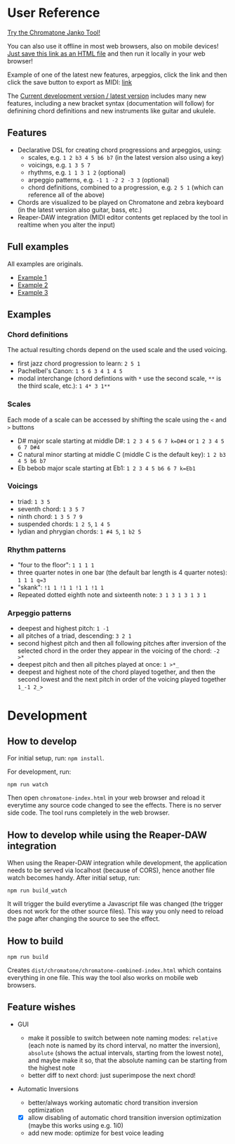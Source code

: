 User Reference
==============

[Try the Chromatone Janko Tool!](https://iostream.github.io/chromatone-helper/ "Chromatone Janko Tool by iostream")

You can also use it offline in most web browsers, also on mobile devices! [Just save this link as an HTML file](https://github.com/iostream/chromatone-helper/raw/master/dist/chromatone/chromatone-combined-index.html "Download the Chromatone Janko Tool") and then run it locally in your web browser!

Example of one of the latest new features, arpeggios, click the link and then click the save button to export as MIDI: [link](https://iostream.github.io/chromatone-helper/#chords=1t12Va+4Vb+6Vc+1t12Vd%2C%0D%0A6+5+1+2%0D%0A&voicing=a%3A+1+5+10+9+10+5+10+5%0D%0Ab%3A+5+10+15+14+15+10+15+10%0D%0Ac%3A+3+9+13+12+13+9+13+9%0D%0Ad%3A+1+8+10+9+10+8+10+8+1+8+10+9+10+8+10+7%0D%0Aa%0D%0A&zebra_root=-17&scale[0]=r1+2+3+4+5+6+7&rhythms=1+1+1+1+1+1+1+1+1+1+1+1+1+1+1+1&arp=>*)

The [Current development version / latest version](https://iostream.github.io/chromatone-helper/v2-dev/ "Chromatone Janko Tool v2 development by iostream") includes many new features, including a new bracket syntax (documentation will follow) for definining chord definitions and new instruments like guitar and ukulele.

Features
--------
- Declarative DSL for creating chord progressions and arpeggios, using:
  - scales, e.g. `1 2 b3 4 5 b6 b7` (in the latest version also using a key)
  - voicings, e.g. `1 3 5 7`
  - rhythms, e.g. `1 1 3 1 2` (optional)
  - arpeggio patterns, e.g. `-1 1 -2 2 -3 3` (optional)
  - chord definitions, combined to a progression, e.g. `2 5 1` (which can reference all of the above)
- Chords are visualized to be played on Chromatone and zebra keyboard (in the latest version also guitar, bass, etc.)
- Reaper-DAW integration (MIDI editor contents get replaced by the tool in realtime when you alter the input)

Full examples
-------------

All examples are originals.

* [Example 1](https://iostream.github.io/chromatone-helper/v2-dev/#chords=(%24a%3A+1+2+6+4+5+6)%0D%0A(%24b%3A+8+7+6+5+4+3)%0D%0A%0D%0Aa+d%3Du+i%2B%3D2++A%3Db%0D%0A(a+b)%0D%0Ab+d%3Dd%0D%0Aa+d%3Dd+i%2B%3D1+t-%3D12%0D%0A&scale%5B0%5D=r1+2+b3+4+5+b6+7+k%3DD3&voicing=1+3+8+5+7+8&rhythms=1+1+1+1+1+1+1+1+q%3D4&arp=b%3A+%3E*%0D%0A1_%3E+%3E+%3E+4_%3E+%3E+%3E&instrument=zebra&bpm=117)
* [Example 2](https://iostream.github.io/chromatone-helper/v2-dev/#chords=(%24a1%3A+1i1+6i0+2+5*+V%3Db)%0D%0A(%24a2%3A+1*+6*+2**+6**+V%3Dc+R%3Dc)%0D%0A%0D%0Aa1+A%3Da%0D%0Aa1+A%3Db%0D%0Aa2+A%3Db&scale%5B0%5D=r1+2+3+4+5+b6+7+k%3DB2&scale%5B1%5D=r1+2+3+4+5+6+7+k%3DB2&scale%5B2%5D=r1+2+b3+4+5+b6+b7+k%3DEb2&voicing=a%3A+1+5+8+10+12+%0D%0Ab%3A+1+5+8+9+10+12%0D%0Ac%3A+1+3+5+7+8%0D%0Aa&rhythms=1+1+!1+1+!1+1+!1+1+q%3D4%0D%0Ab%3A+1+!1+1+!1+1+!1+1+1%0D%0Ac%3A+1+1+1+1+1+1+1+1&arp=a%3A+1_3+%3E*+2_4%0D%0Ab%3A+1+2_3_4+2+3_4_5+-2+-1_-2_-3%0D%0A&instrument=guitar&bpm=146)
* [Example 3](https://iostream.github.io/chromatone-helper/v2-dev/#chords=(A%3A+%0D%0A+(2i3+4+5+V%3Db+3)+V%3Da%0D%0A)%0D%0A(B%3A%0D%0A+(2+4+6+8)+V%3Db%0D%0A)%0D%0A(B+B)&scale%5B0%5D=r1+2+b3+4+5+6+b7+k%3Dd2&voicing=a%3A+3+5+7+8%0D%0Ab%3A+3+6+8+10%0D%0A&rhythms=6+8+12+8+6+8+8+8+q%3D4%0D%0A&arp=1+-1+-3+-2+-3+-1+&instrument=chromatic&bpm=128)

Examples
--------

### Chord definitions

The actual resulting chords depend on the used scale and the used voicing.

* first jazz chord progression to learn: `2 5 1`
* Pachelbel's Canon: `1 5 6 3 4 1 4 5`
* modal interchange (chord defintions with `*` use the second scale, `**` is the third scale, etc.): `1 4* 3 1**`

### Scales

Each mode of a scale can be accessed by shifting the scale using the `<` and `>` buttons

* D# major scale starting at middle D#: `1 2 3 4 5 6 7 k=D#4` or `1 2 3 4 5 6 7 D#4`
* C natural minor starting at middle C (middle C is the default key): `1 2 b3 4 5 b6 b7`
* Eb bebob major scale starting at Eb1: `1 2 3 4 5 b6 6 7 k=Eb1`

### Voicings

* triad: `1 3 5`
* seventh chord: `1 3 5 7`
* ninth chord: `1 3 5 7 9`
* suspended chords: `1 2 5`, `1 4 5`
* lydian and phrygian chords: `1 #4 5`, `1 b2 5`

### Rhythm patterns

* "four to the floor": `1 1 1 1`
* three quarter notes in one bar (the default bar length is 4 quarter notes): `1 1 1 q=3`
* "skank": `!1 1 !1 1 !1 1 !1 1`
* Repeated dotted eighth note and sixteenth note: `3 1 3 1 3 1 3 1`

### Arpeggio patterns

* deepest and highest pitch: `1 -1`
* all pitches of a triad, descending: `3 2 1`
* second highest pitch and then all following pitches after inversion of the selected chord in the order they appear in the voicing of the chord: `-2 >*`
* deepest pitch and then all pitches played at once: `1 >*_`
* deepest and highest note of the chord played together, and then the second lowest and the next pitch in order of the voicing played together `1_-1 2_>`

Development
===========

How to develop
--------------

For initial setup, run: `npm install`.

For development, run:

```
npm run watch
```

Then open `chromatone-index.html` in your web browser and reload it everytime any source code changed to see the effects. There is no server side code. The tool runs completely in the web browser.

How to develop while using the Reaper-DAW integration
-----------------------------------------------------

When using the Reaper-DAW integration while development, the application needs to be served via localhost (because of CORS), hence another file watch becomes handy. After initial setup, run:

```
npm run build_watch
```

It will trigger the build everytime a Javascript file was changed (the trigger does not work for the other source files). This way you only need to reload the page after changing the source to see the effect.


How to build
------------

```
npm run build
```

Creates `dist/chromatone/chromatone-combined-index.html` which contains everything in one file. This way the tool also works on mobile web browsers.

Feature wishes
--------------

- GUI
   * make it possible to switch between note naming modes: `relative` (each note is named by its chord interval, no matter the inversion), `absolute` (shows the actual intervals, starting from the lowest note), and maybe make it so, that the absolute naming can be starting from the highest note
   * better diff to next chord: just superimpose the next chord!

- Automatic Inversions
   * better/always working automatic chord transition inversion optimization
   * [x] allow disabling of automatic chord transition inversion optimization (maybe this works using e.g. 1i0)
   * add new mode: optimize for best voice leading

